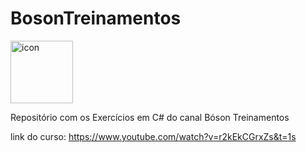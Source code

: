 # BosonTreinamentos

<div style="display: flex; align-items: flex-start;"><img src="https://techstack-generator.vercel.app/csharp-icon.svg" alt="icon" align="left" width="100" height="100" /></div>

Repositório com os Exercícios em C# do canal Bóson Treinamentos

link do curso: https://www.youtube.com/watch?v=r2kEkCGrxZs&t=1s
